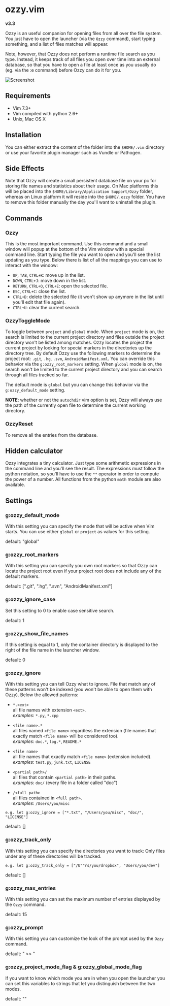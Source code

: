 # ozzy.vim

**v3.3**

Ozzy is an useful companion for opening files from all over the file system.
You just have to open the launcher (via the `Ozzy` command), start typing something, 
and a list of files matches will appear.

Note, however, that Ozzy does not perform a runtime file search as you type.
Instead, it keeps track of all files you open over time into an external database, so 
that you have to open a file at least once as you usually do (eg. via the :e
command) before Ozzy can do it for you.

![Screenshot](/extra/screenshot.jpg "A view of the launcher")   


## Requirements

* Vim 7.3+
* Vim compiled with python 2.6+
* Unix, Mac OS X


## Installation

You can either extract the content of the folder into the `$HOME/.vim`
directory or use your favorite plugin manager such as Vundle or Pathogen.                         


## Side Effects

Note that Ozzy will create a small persistent database file on your pc for
storing file names and statistics about their usage.  On Mac platforms this
will be placed into the `$HOME/Library/Application Support/Ozzy` folder,
whereas on Linux platform it will reside into the `$HOME/.ozzy` folder.  You
have to remove this folder manually the day you'll want to uninstall the
plugin.


## Commands


### Ozzy

This is the most important command. Use this command and a small window will
popup at the bottom of the Vim window with a special command line. Start typing
the file you want to open and you'll see the list updating as you type. Below
there is list of all the mappings you can use to interact with the window:

* `UP`, `TAB`, `CTRL+K`: move up in the list.
* `DOWN`, `CTRL+J`: move down in the list.
* `RETURN`, `CTRL+O`, `CTRL+E`: open the selected file.
* `ESC`, `CTRL+C`: close the list.
* `CTRL+D`: delete the selected file (it won't show up anymore in the list until you'll edit that file again).
* `CTRL+U`: clear the current search.


### OzzyToggleMode

To toggle between `project` and `global` mode. When `project` mode is on, the
search is limited to the current project directory and files outside the
project directory won't be listed among matches. Ozzy locates the project the
current project by looking for special markers in the directories up the
directory tree.  By default Ozzy use the following markers to determine the
project root: `.git`, `.hg`, `.svn`, `AndroidManifest.xml`.  You can override
this behavior via the `g:ozzy_root_markers` setting.  When `global` mode is on,
the search won't be limited to the current project directory and you can search
through all files tracked so far.

The default mode is `global` but you can change this behavior via the
`g:ozzy_default_mode` setting.


**NOTE**: whether or not the `autochdir` vim option is set, Ozzy will
always use the path of the currently open file to determine the current working
directory.


### OzzyReset 

To remove all the entries from the database.


## Hidden calculator

Ozzy integrates a tiny calculator. Just type some arithmetic expressions in the
command line and you'll see the result. The expressions must follow the python
notation, so you'll have to use the `**` operator in order to compute the power
of a number. All functions from the python `math` module are also available.


## Settings

### g:ozzy_default_mode

With this setting you can specify the mode that will be active when Vim starts.
You can use either `global` or `project` as values for this setting.

default: "global"


### g:ozzy_root_markers

With this setting you can specify you own root markers so that Ozzy can locate
the project root even if your project root does not include any of the default
markers.

default: [".git", ".hg", ".svn", "AndroidManifest.xml"]


### g:ozzy_ignore_case

Set this setting to 0 to enable case sensitive search.

default: 1


### g:ozzy_show_file_names

If this setting is equal to 1, only the container directory is displayed to the 
right of the file name in the launcher window.

default: 0   


### g:ozzy_ignore  

With this setting you can tell Ozzy what to ignore. File that match any of
these patterns won't be indexed (you won't be able to open them with Ozzy).
Below the allowed patterns:

* `*.<ext>`     
all file names with extension `<ext>`.     
*examples*: `*.py`, `*.cpp`

* `<file name>.*`   
all files named `<file name>` regardless the extension (file names that exactly match `<file name>` will be considered too).    
*examples*: `doc.*`, `log.*`, `README.*`

* `<file name>`    
all file names that exactly match `<file name>` (extension included).     
*examples*: `test.py`, `junk.txt`, `LICENSE` 

* `<partial path>/`   
all files that contain `<partial path>` in their paths.    
*examples*: `doc/` (every file in a folder called "doc") 

* `/<full path>`   
all files contained in `<full path>`.   
*examples*: `/Users/you/misc`

```
e.g. let g:ozzy_ignore = ["*.txt", "/Users/you/misc", "doc/", "LICENSE"]
```
         

default: []


### g:ozzy_track_only

With this setting you can specify the directories you want to track:
Only files under any of these directories will be tracked.

```
e.g. let g:ozzy_track_only = ["/U""rs/you/dropbox", "Users/you/dev"]
```

default: []


### g:ozzy_max_entries

With this setting you can set the maximum number of entries displayed by
the `Ozzy` command.

default: 15


### g:ozzy_prompt

With this setting you can customize the look of the prompt used by the
`Ozzy` command.

default: " >> "


### g:ozzy_project_mode_flag & g:ozzy_global_mode_flag

If you want to know which mode you are in when you open the launcher you can
set this variables to strings that let you distinguish between the two modes.

default: ""
